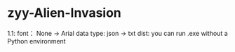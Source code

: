 # zyy-Alien-Invasion
1.1:
font： None -> Arial
data type: json -> txt
dist: you can run .exe without a Python environment
